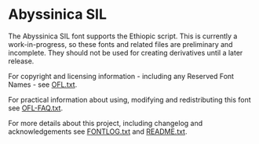 # Abyssinica SIL

The Abyssinica SIL font supports the Ethiopic script. This is currently a work-in-progress, so these fonts and related files are preliminary and incomplete. They should not be used for creating derivatives until a later release.

For copyright and licensing information - including any Reserved Font Names - see [OFL.txt](OFL.txt).

For practical information about using, modifying and redistributing this font see [OFL-FAQ.txt](OFL-FAQ.txt).

For more details about this project, including changelog and acknowledgements see [FONTLOG.txt](FONTLOG.txt) and [README.txt](README.txt).
